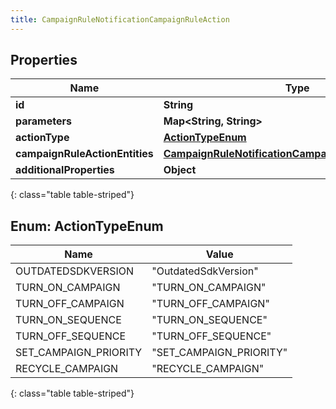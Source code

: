 ```yaml
---
title: CampaignRuleNotificationCampaignRuleAction
---
```


## Properties

| Name | Type | Description | Notes |
| ------------ | ------------- | ------------- | ------------- |
| **id** | **String** |  |  [optional] |
| **parameters** | **Map&lt;String, String&gt;** |  |  [optional] |
| **actionType** | [**ActionTypeEnum**](#ActionTypeEnum) |  |  [optional] |
| **campaignRuleActionEntities** | [**CampaignRuleNotificationCampaignRuleActionEntities**](CampaignRuleNotificationCampaignRuleActionEntities.html) |  |  [optional] |
| **additionalProperties** | **Object** |  |  [optional] |
{: class="table table-striped"}


<a name="ActionTypeEnum"></a>

## Enum: ActionTypeEnum

| Name | Value |
| ---- | ----- |
| OUTDATEDSDKVERSION | &quot;OutdatedSdkVersion&quot; |
| TURN_ON_CAMPAIGN | &quot;TURN_ON_CAMPAIGN&quot; |
| TURN_OFF_CAMPAIGN | &quot;TURN_OFF_CAMPAIGN&quot; |
| TURN_ON_SEQUENCE | &quot;TURN_ON_SEQUENCE&quot; |
| TURN_OFF_SEQUENCE | &quot;TURN_OFF_SEQUENCE&quot; |
| SET_CAMPAIGN_PRIORITY | &quot;SET_CAMPAIGN_PRIORITY&quot; |
| RECYCLE_CAMPAIGN | &quot;RECYCLE_CAMPAIGN&quot; |
{: class="table table-striped"}


